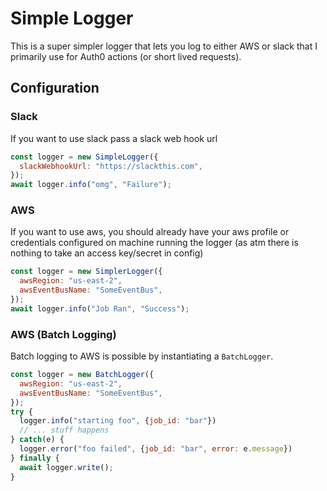 # Simple Logger

This is a super simpler logger that lets you log to either AWS or slack that I primarily use for Auth0 actions (or short lived requests).

## Configuration

### Slack

If you want to use slack pass a slack web hook url

```js
const logger = new SimpleLogger({
  slackWebhookUrl: "https://slackthis.com",
});
await logger.info("omg", "Failure");
```

### AWS

If you want to use aws, you should already have your aws profile or credentials configured on machine running the logger (as atm there is nothing to take an access key/secret in config)


```js
const logger = new SimplerLogger({
  awsRegion: "us-east-2",
  awsEventBusName: "SomeEventBus",
});
await logger.info("Job Ran", "Success");
```

### AWS (Batch Logging)

Batch logging to AWS is possible by instantiating a `BatchLogger`.

```js
const logger = new BatchLogger({
  awsRegion: "us-east-2",
  awsEventBusName: "SomeEventBus",
});
try {
  logger.info("starting foo", {job_id: "bar"})
  // ... stuff happens
} catch(e) {
  logger.error("foo failed", {job_id: "bar", error: e.message})
} finally {
  await logger.write();
}
```
